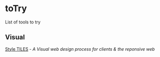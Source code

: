 # toTry
List of tools to try


## Visual
[Style TILES](http://styletil.es/) - _A Visual web design process for clients & the reponsive web_